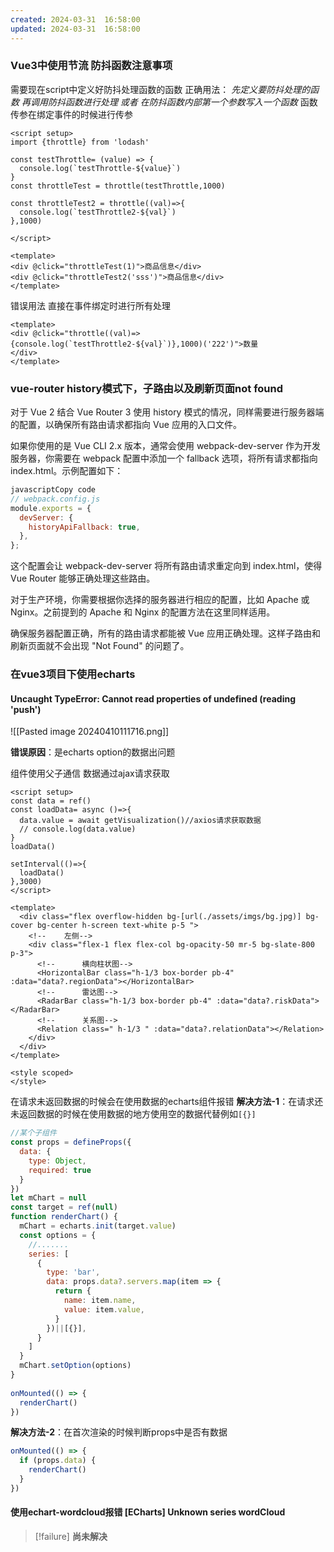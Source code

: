 ```yaml
---
created: 2024-03-31  16:58:00
updated: 2024-03-31  16:58:00
---
```

  
### Vue3中使用节流 防抖函数注意事项
需要现在script中定义好防抖处理函数的函数
正确用法：
*先定义要防抖处理的函数 再调用防抖函数进行处理 或者 在防抖函数内部第一个参数写入一个函数*
函数传参在绑定事件的时候进行传参

```vue
<script setup>
import {throttle} from 'lodash'

const testThrottle= (value) => {  
  console.log(`testThrottle-${value}`)  
}  
const throttleTest = throttle(testThrottle,1000)  
  
const throttleTest2 = throttle((val)=>{  
  console.log(`testThrottle2-${val}`)  
},1000)

</script>

<template>
<div @click="throttleTest(1)">商品信息</div>
<div @click="throttleTest2('sss')">商品信息</div>
</template>
```

错误用法
直接在事件绑定时进行所有处理
```vue
<template>
<div @click="throttle((val)=>{console.log(`testThrottle2-${val}`)},1000)('222')">数量  
</div>
</template>
```


### vue-router history模式下，子路由以及刷新页面not found

对于 Vue 2 结合 Vue Router 3 使用 history 模式的情况，同样需要进行服务器端的配置，以确保所有路由请求都指向 Vue 应用的入口文件。

如果你使用的是 Vue CLI 2.x 版本，通常会使用 webpack-dev-server 作为开发服务器，你需要在 webpack 配置中添加一个 fallback 选项，将所有请求都指向 index.html。示例配置如下：

```JavaScript
javascriptCopy code
// webpack.config.js
module.exports = {
  devServer: {
    historyApiFallback: true,
  },
};

```

这个配置会让 webpack-dev-server 将所有路由请求重定向到 index.html，使得 Vue Router 能够正确处理这些路由。

对于生产环境，你需要根据你选择的服务器进行相应的配置，比如 Apache 或 Nginx。之前提到的 Apache 和 Nginx 的配置方法在这里同样适用。

确保服务器配置正确，所有的路由请求都能被 Vue 应用正确处理。这样子路由和刷新页面就不会出现 "Not Found" 的问题了。

### 在vue3项目下使用echarts
#### Uncaught TypeError: Cannot read properties of undefined (reading 'push')

![[Pasted image 20240410111716.png]]

**错误原因**：是echarts option的数据出问题

组件使用父子通信 数据通过ajax请求获取
```vue
<script setup>  
const data = ref()  
const loadData= async ()=>{  
  data.value = await getVisualization()//axios请求获取数据  
  // console.log(data.value)  
}  
loadData()  
  
setInterval(()=>{  
  loadData()  
},3000)  
</script>  
  
<template>  
  <div class="flex overflow-hidden bg-[url(./assets/imgs/bg.jpg)] bg-cover bg-center h-screen text-white p-5 ">  
    <!--    左侧-->  
    <div class="flex-1 flex flex-col bg-opacity-50 mr-5 bg-slate-800 p-3">  
      <!--      横向柱状图-->  
      <HorizontalBar class="h-1/3 box-border pb-4" :data="data?.regionData"></HorizontalBar>  
      <!--      雷达图-->  
      <RadarBar class="h-1/3 box-border pb-4" :data="data?.riskData"></RadarBar>  
      <!--      关系图-->  
      <Relation class=" h-1/3 " :data="data?.relationData"></Relation>  
    </div>  
  </div>  
</template>  
  
<style scoped>  
</style>
```

在请求未返回数据的时候会在使用数据的echarts组件报错
**解决方法-1**：在请求还未返回数据的时候在使用数据的地方使用空的数据代替例如`[{}]`

```js
//某个子组件
const props = defineProps({  
  data: {  
    type: Object,  
    required: true  
  }  
})  
let mChart = null  
const target = ref(null)  
function renderChart() {  
  mChart = echarts.init(target.value)  
  const options = {  
	//.......
    series: [  
      {  
        type: 'bar',  
        data: props.data?.servers.map(item => {  
          return {  
            name: item.name,  
            value: item.value,  
          }  
        })||[{}],  
      }  
    ]  
  }  
  mChart.setOption(options)  
}
  
onMounted(() => {  
  renderChart()  
})

```

**解决方法-2**：在首次渲染的时候判断props中是否有数据

```js
onMounted(() => {  
  if (props.data) {  
    renderChart()  
  }  
})
```
#### 使用echart-wordcloud报错 \[ECharts] Unknown series wordCloud

> [!failure]
> **尚未解决**
